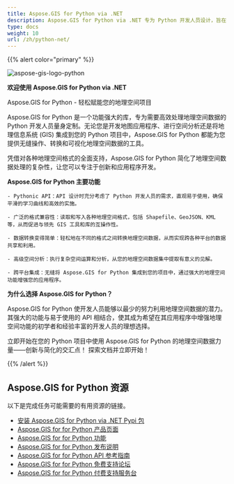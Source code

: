 ```yaml
---
title: Aspose.GIS for Python via .NET
description: Aspose.GIS for Python via .NET 专为 Python 开发人员设计，旨在简化处理存储在各种文件格式中的地理空间数据的工作流程，包括 GDB、KML、Shapefile、ESRI、GEOJson、GeoTiff 等。
type: docs
weight: 10
url: /zh/python-net/
---
```


{{% alert color="primary" %}}

![aspose-gis-logo-python](aspose-gis-for-python-via-net_1.png)

**欢迎使用 Aspose.GIS for Python via .NET**

Aspose.GIS for Python - 轻松赋能您的地理空间项目

Aspose.GIS for Python 是一个功能强大的库，专为需要高效处理地理空间数据的 Python 开发人员量身定制。无论您是开发地图应用程序、进行空间分析还是将地理信息系统 (GIS) 集成到您的 Python 项目中，Aspose.GIS for Python 都能为您提供无缝操作、转换和可视化地理空间数据的工具。

凭借对各种地理空间格式的全面支持，Aspose.GIS for Python 简化了地理空间数据处理的复杂性，让您可以专注于创新和应用程序开发。

**Aspose.GIS for Python 主要功能**

    - Pythonic API：API 设计时充分考虑了 Python 开发人员的需求，直观易于使用，确保平滑的学习曲线和高效的实施。

    - 广泛的格式兼容性：读取和写入各种地理空间格式，包括 Shapefile、GeoJSON、KML 等，从而促进与领先 GIS 工具和库的互操作性。

    - 数据转换变得简单：轻松地在不同的格式之间转换地理空间数据，从而实现跨各种平台的数据共享和利用。

    - 高级空间分析：执行复杂空间运算和分析，从您的地理空间数据集中提取有意义的见解。

    - 跨平台集成：无缝将 Aspose.GIS for Python 集成到您的项目中，通过强大的地理空间功能增强您的应用程序。

**为什么选择 Aspose.GIS for Python？**

Aspose.GIS for Python 使开发人员能够以最少的努力利用地理空间数据的潜力。其强大的功能与易于使用的 API 相结合，使其成为希望在其应用程序中增强地理空间功能的初学者和经验丰富的开发人员的理想选择。

立即开始在您的 Python 项目中使用 Aspose.GIS for Python 的地理空间数据力量——创新与简化的交汇点！ 探索文档并立即开始！

{{% /alert %}}

## **Aspose.GIS for Python 资源**

以下是完成任务可能需要的有用资源的链接。

- [安装 Aspose.GIS for Python via .NET Pypi 包](https://pypi.org/project/aspose-gis/)
- [Aspose.GIS for for Python 产品页面](https://products.aspose.com/gis/python-net/)
- [Aspose.GIS for for Python 功能](/gis/python-net/features/)
- [Aspose.GIS for for Python 发布说明](https://releases.aspose.com/gis/python-net/release-notes/)
- [Aspose.GIS for for Python API 参考指南](https://reference.aspose.com/gis/python-net)
- [Aspose.GIS for for Python 免费支持论坛](https://forum.aspose.com/c/gis/33)
- [Aspose.GIS for for Python 付费支持服务台](https://helpdesk.aspose.com/)
